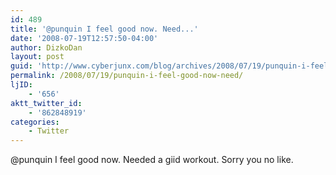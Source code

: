 ```yaml
---
id: 489
title: '@punquin I feel good now. Need...'
date: '2008-07-19T12:57:50-04:00'
author: DizkoDan
layout: post
guid: 'http://www.cyberjunx.com/blog/archives/2008/07/19/punquin-i-feel-good-now-need/'
permalink: /2008/07/19/punquin-i-feel-good-now-need/
ljID:
    - '656'
aktt_twitter_id:
    - '862848919'
categories:
    - Twitter
---
```


@punquin I feel good now. Needed a giid workout. Sorry you no like.
